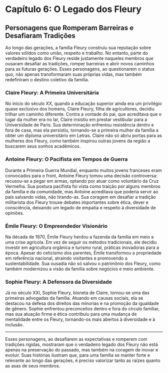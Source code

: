 
# Capítulo 6: O Legado dos Fleury

## Personagens que Romperam Barreiras e Desafiaram Tradições

Ao longo das gerações, a família Fleury construiu sua reputação sobre valores sólidos como união, respeito e trabalho. No entanto, parte do verdadeiro legado dos Fleury reside justamente naqueles membros que ousaram desafiar as tradições, romper barreiras e abrir novos caminhos para as futuras gerações. Esses personagens, ao questionarem o status quo, não apenas transformaram suas próprias vidas, mas também redefiniram o destino coletivo da família.

### Claire Fleury: A Primeira Universitária

No início do século XX, quando a educação superior ainda era um privilégio quase exclusivo dos homens, Claire Fleury, filha de agricultores, decidiu trilhar um caminho diferente. Contra a vontade do pai, que acreditava que o lugar da mulher era no lar, Claire insistiu em prestar vestibular para a Universidade de Paris. Sua determinação enfrentou resistência dentro e fora de casa, mas ela persistiu, tornando-se a primeira mulher da família a obter um diploma universitário em Letras. Claire não só abriu portas para as mulheres dos Fleury, como também inspirou outras jovens da região a buscarem seus sonhos acadêmicos.

### Antoine Fleury: O Pacifista em Tempos de Guerra

Durante a Primeira Guerra Mundial, enquanto muitos jovens franceses eram convocados para o front, Antoine Fleury tomou uma decisão controversa: recusou-se a pegar em armas, optando por atuar como voluntário da Cruz Vermelha. Sua postura pacifista foi vista como traição por alguns membros da família e da comunidade, mas Antoine acreditava que poderia servir ao país salvando vidas, não tirando-as. Sua coragem em desafiar a tradição militarista dos Fleury trouxe debates importantes sobre ética, dever e consciência, deixando um legado de empatia e respeito à diversidade de opiniões.

### Émile Fleury: O Empreendedor Visionário

Na década de 1970, Émile Fleury herdou a fazenda da família em meio a uma crise agrícola. Em vez de seguir os métodos tradicionais, ele decidiu investir em agricultura orgânica e turismo rural, práticas inovadoras para a época. Apesar do ceticismo dos parentes, Émile transformou a propriedade em referência nacional, atraindo visitantes e promovendo a sustentabilidade. Sua ousadia não só salvou o patrimônio dos Fleury, como também modernizou a visão da família sobre negócios e meio ambiente.

### Sophie Fleury: A Defensora da Diversidade

Já no século XXI, Sophie Fleury, bisneta de Claire, tornou-se uma das primeiras advogadas da família. Atuando em causas sociais, ela se destacou na defesa dos direitos das minorias e na promoção da igualdade de gênero. Sophie enfrentou preconceitos dentro e fora do círculo familiar, mas sua atuação firme e ética contribuiu para uma mudança de mentalidade entre os Fleury, tornando-os mais abertos à diversidade e à inclusão.

---

Esses personagens, ao desafiarem as expectativas e romperem com tradições rígidas, mostraram que o verdadeiro legado dos Fleury não está apenas na preservação do passado, mas também na coragem de inovar e evoluir. Suas histórias ilustram que, para uma família se manter forte e relevante ao longo das gerações, é preciso valorizar tanto as raízes quanto as asas de seus membros.
```
